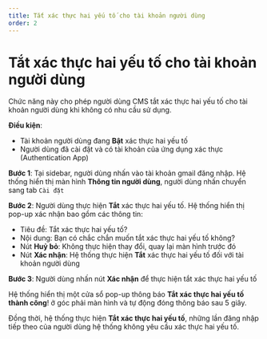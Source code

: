 ```yaml
---
title: Tắt xác thực hai yếu tố cho tài khoản người dùng
order: 2
---
```


# Tắt xác thực hai yếu tố cho tài khoản người dùng

Chức năng này cho phép người dùng CMS tắt xác thực hai yếu tố cho tài khoản người dùng khi không có nhu cầu sử dụng.

**Điều kiện**:

- Tài khoản người dùng đang **Bật** xác thực hai yếu tố
- Người dùng đã cài đặt và có tài khoản của ứng dụng xác thực (Authentication App)

**Bước 1**: Tại sidebar, người dùng nhấn vào tài khoản gmail đăng nhập. Hệ thống hiển thị màn hình **Thông tin người dùng**, người dùng nhấn chuyển sang tab `Cài đặt`

**Bước 2**: Người dùng thực hiện **Tắt** xác thực hai yếu tố. Hệ thống hiển thị pop-up xác nhận bao gồm các thông tin:

- Tiêu đề: Tắt xác thực hai yếu tố?
- Nội dung: Bạn có chắc chắn muốn tắt xác thực hai yếu tố không?
- Nút **Huỷ bỏ**: Không thực hiện thay đổi, quay lại màn hình trước đó
- Nút **Xác nhận**: Hệ thống thực hiện **Tắt** xác thực hai yếu tố đối với tài khoản người dùng

**Bước 3**: Người dùng nhấn nút **Xác nhận** để thực hiện tắt xác thực hai yếu tố

Hệ thống hiển thị một cửa sổ pop-up thông báo **Tắt xác thực hai yếu tố thành công**! ở góc phải màn hình và tự động đóng thông báo sau 5 giây.

Đồng thời, hệ thống thực hiện **Tắt xác thực hai yếu tố**, những lần đăng nhập tiếp theo của người dùng hệ thống không yêu cầu xác thực hai yếu tố.
